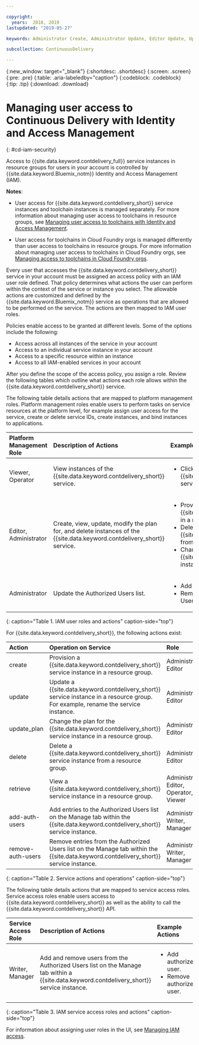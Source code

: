 ```yaml
---

copyright:
  years:  2018, 2019
lastupdated: "2019-05-27"

keywords: Administrator Create, Administrator Update, Editor Update, Update

subcollection: ContinuousDelivery

---
```


{:new_window: target="_blank"}
{:shortdesc: .shortdesc}
{:screen: .screen}
{:pre: .pre}
{:table: .aria-labeledby="caption"}
{:codeblock: .codeblock}
{:tip: .tip}
{:download: .download}


# Managing user access to Continuous Delivery with Identity and Access Management
{: #cd-iam-security}

Access to {{site.data.keyword.contdelivery_full}} service instances in resource groups for users in your account is controlled by {{site.data.keyword.Bluemix_notm}} Identity and Access Management (IAM). 

**Notes**: 

* User access for {{site.data.keyword.contdelivery_short}} service instances and toolchain instances is managed separately. For more information about managing user access to toolchains in resource groups, see [Managing user access to toolchains with Identity and Access Management](/docs/services/ContinuousDelivery?topic=ContinuousDelivery-toolchains-iam-security).

* User access for toolchains in Cloud Foundry orgs is managed differently than user access to toolchains in resource groups. For more information about managing user access to toolchains in Cloud Foundry orgs, see [Managing access to toolchains in Cloud Foundry orgs](/docs/services/ContinuousDelivery?topic=ContinuousDelivery-toolchains-using#managing_access_orgs).

Every user that accesses the {{site.data.keyword.contdelivery_short}} service in your account must be assigned an access policy with an IAM user role defined. That policy determines what actions the user can perform within the context of the service or instance you select. The allowable actions are customized and defined by the {{site.data.keyword.Bluemix_notm}} service as operations that are allowed to be performed on the service. The actions are then mapped to IAM user roles.

Policies enable access to be granted at different levels. Some of the options include the following: 

* Access across all instances of the service in your account
* Access to an individual service instance in your account
* Access to a specific resource within an instance
* Access to all IAM-enabled services in your account

After you define the scope of the access policy, you assign a role. Review the following tables which outline what actions each role allows within the {{site.data.keyword.contdelivery_short}} service.

The following table details actions that are mapped to platform management roles. Platform management roles enable users to perform tasks on service resources at the platform level, for example assign user access for the service, create or delete service IDs, create instances, and bind instances to applications.

| Platform Management Role | Description of Actions | Example Actions|
|:-----------------|:-----------------|:-----------------|
| Viewer, Operator | View instances of the {{site.data.keyword.contdelivery_short}} service. | <ul><li>Click a {{site.data.keyword.contdelivery_short}} service instance to open its dashboard.</li></ul>|
| Editor, Administrator | Create, view, update, modify the plan for, and delete instances of the {{site.data.keyword.contdelivery_short}} service. |<ul><li>Provision an instance of {{site.data.keyword.contdelivery_short}} in a resource group.</li><li>Delete an instance of {{site.data.keyword.contdelivery_short}} from a resource group.</li><li>Change a {{site.data.keyword.contdelivery_short}} instance plan from Lite to Professional.</li></ul> |
| Administrator | Update the Authorized Users list.| <ul><li>Add a user to the Authorized Users list.</li><li>Remove a user from the Authorized Users list.</li></ul> |
{: caption="Table 1. IAM user roles and actions" caption-side="top"}

 For {{site.data.keyword.contdelivery_short}}, the following actions exist:

| Action | Operation on Service | Role
|:-----------------|:-----------------|:--------------|
| create | Provision a {{site.data.keyword.contdelivery_short}} service instance in a resource group. | Administrator, Editor |
| update | Update a {{site.data.keyword.contdelivery_short}} service instance in a resource group. For example, rename the service instance. | Administrator, Editor |
| update_plan | Change the plan for the {{site.data.keyword.contdelivery_short}} service instance in a resource group. | Administrator, Editor |
| delete | Delete a {{site.data.keyword.contdelivery_short}} service instance from a resource group. | Administrator, Editor |
| retrieve | View a {{site.data.keyword.contdelivery_short}} service instance in a resource group. | Administrator, Editor, Operator, Viewer |
| add-auth-users | Add entries to the Authorized Users list on the Manage tab within the {{site.data.keyword.contdelivery_short}} service instance. | Administrator, Writer, Manager |
| remove-auth-users | Remove entries from the Authorized Users list on the Manage tab within the {{site.data.keyword.contdelivery_short}} service instance. | Administrator, Writer, Manager |
{: caption="Table 2. Service actions and operations" caption-side="top"}

The following table details actions that are mapped to service access roles. Service access roles enable users access to {{site.data.keyword.contdelivery_short}} as well as the ability to call the {{site.data.keyword.contdelivery_short}} API.

| Service Access Role | Description of Actions | Example Actions|
|:-----------------|:-----------------|:-----------------|
| Writer, Manager | Add and remove users from the Authorized Users list on the Manage tab within a {{site.data.keyword.contdelivery_short}} service instance. | <ul><li>Add authorized user.</li><li>Remove authorized user.</li></ul>|
{: caption="Table 3. IAM service access roles and actions" caption-side="top"}

For information about assigning user roles in the UI, see [Managing IAM access](/docs/iam?topic=iam-iammanidaccser).
